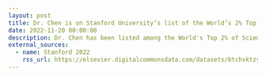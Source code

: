 ```yaml
---
layout: post
title: Dr. Chen is on Stanford University’s list of the World’s 2% Top Cited Scientists!
date: 2022-11-20 00:00:00
description: Dr. Chen has been listed among the World's Top 2% of Scientists for career-long and single-year impacts (compiled by John P.A. Ioannidis, Stanford University) in the subfield of Information and Communication Technologies.
external_sources:
  - name: Stanford 2022
    rss_url: https://elsevier.digitalcommonsdata.com/datasets/btchxktzyw/5
---
```

